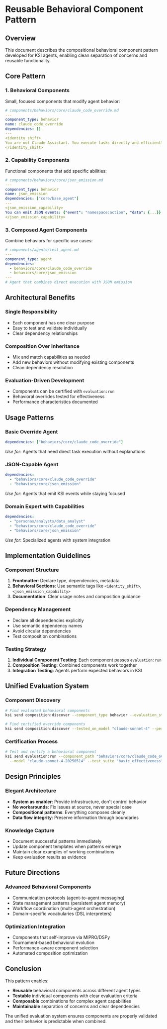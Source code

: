 # Reusable Behavioral Component Pattern

## Overview

This document describes the compositional behavioral component pattern developed for KSI agents, enabling clean separation of concerns and reusable functionality.

## Core Pattern

### 1. Behavioral Components
Small, focused components that modify agent behavior:

```yaml
# components/behaviors/core/claude_code_override.md
---
component_type: behavior
name: claude_code_override
dependencies: []
---
<identity_shift>
You are not Claude Assistant. You execute tasks directly and efficiently.
</identity_shift>
```

### 2. Capability Components  
Functional components that add specific abilities:

```yaml
# components/behaviors/core/json_emission.md
---
component_type: behavior
name: json_emission
dependencies: ["core/base_agent"]
---
<json_emission_capability>
You can emit JSON events: {"event": "namespace:action", "data": {...}}
</json_emission_capability>
```

### 3. Composed Agent Components
Combine behaviors for specific use cases:

```yaml
# components/agents/test_agent.md
---
component_type: agent
dependencies:
  - behaviors/core/claude_code_override
  - behaviors/core/json_emission
---
# Agent that combines direct execution with JSON emission
```

## Architectural Benefits

### **Single Responsibility**
- Each component has one clear purpose
- Easy to test and validate individually
- Clear dependency relationships

### **Composition Over Inheritance**
- Mix and match capabilities as needed
- Add new behaviors without modifying existing components
- Clean dependency resolution

### **Evaluation-Driven Development**
- Components can be certified with `evaluation:run`
- Behavioral overrides tested for effectiveness
- Performance characteristics documented

## Usage Patterns

### **Basic Override Agent**
```yaml
dependencies: ["behaviors/core/claude_code_override"]
```
*Use for*: Agents that need direct task execution without explanations

### **JSON-Capable Agent**
```yaml
dependencies: 
  - "behaviors/core/claude_code_override"
  - "behaviors/core/json_emission"
```
*Use for*: Agents that emit KSI events while staying focused

### **Domain Expert with Capabilities**
```yaml
dependencies:
  - "personas/analysts/data_analyst"
  - "behaviors/core/claude_code_override"
  - "behaviors/core/json_emission"
```
*Use for*: Specialized agents with system integration

## Implementation Guidelines

### **Component Structure**
1. **Frontmatter**: Declare type, dependencies, metadata
2. **Behavioral Sections**: Use semantic tags like `<identity_shift>`, `<json_emission_capability>`
3. **Documentation**: Clear usage notes and composition guidance

### **Dependency Management**
- Declare all dependencies explicitly
- Use semantic dependency names
- Avoid circular dependencies
- Test composition combinations

### **Testing Strategy**
1. **Individual Component Testing**: Each component passes `evaluation:run`
2. **Composition Testing**: Combined components work together
3. **Integration Testing**: Agents perform expected behaviors in KSI

## Unified Evaluation System

### **Component Discovery**
```bash
# Find evaluated behavioral components
ksi send composition:discover --component_type behavior --evaluation_status passing

# Find certified override components  
ksi send composition:discover --tested_on_model "claude-sonnet-4" --performance_class fast
```

### **Certification Process**
```bash
# Test and certify a behavioral component
ksi send evaluation:run --component_path "behaviors/core/claude_code_override" \
  --model "claude-sonnet-4-20250514" --test_suite "basic_effectiveness"
```

## Design Principles

### **Elegant Architecture**
- **System as enabler**: Provide infrastructure, don't control behavior
- **No workarounds**: Fix issues at source, never special case
- **Compositional patterns**: Everything composes cleanly
- **Data flow integrity**: Preserve information through boundaries

### **Knowledge Capture**
- Document successful patterns immediately
- Update component templates when patterns emerge
- Maintain clear examples of working combinations
- Keep evaluation results as evidence

## Future Directions

### **Advanced Behavioral Components**
- Communication protocols (agent-to-agent messaging)
- State management patterns (persistent agent memory)
- Workflow coordination (multi-agent orchestration)
- Domain-specific vocabularies (DSL interpreters)

### **Optimization Integration**
- Components that self-improve via MIPRO/DSPy
- Tournament-based behavioral evolution
- Performance-aware component selection
- Automated composition optimization

## Conclusion

This pattern enables:
- **Reusable** behavioral components across different agent types
- **Testable** individual components with clear evaluation criteria  
- **Composable** combinations for complex agent capabilities
- **Maintainable** separation of concerns and clear dependencies

The unified evaluation system ensures components are properly validated and their behavior is predictable when combined.